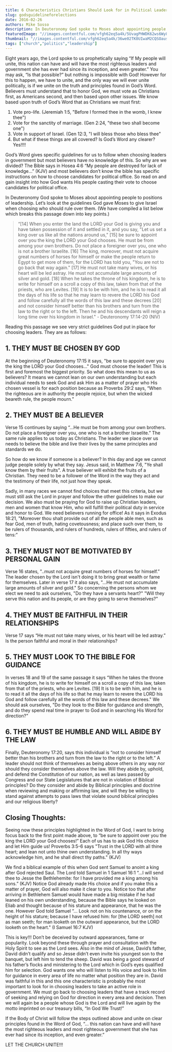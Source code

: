 ```yaml
---
title: 6 Characteristics Christians Should Look for in Political Leaders
slug: godsguidelineforelections
date: 2016-02-26
authors: Mike Sosso
description: In Deuteronomy God spoke to Moses about appointing people to positions of leadership. Let’s look at the guidelines God gave Moses to give Israel when choosing who should rule over them.
featuredImage: "//images.contentful.com/vfgh62eq5a4k/5UvagPHWDK62ws6Wy808ce/bf8e90962701acda5f785ee00663cefd/1456519101974"
thumbnail: "//images.contentful.com/vfgh62eq5a4k/36we02TK0UIwaM2CQSOaus/dc38d84ade009abd60c86d10ecaf5096/IMG_1417__edit___1_.jpg"
tags: ["church","politics","leadership"]
---
```

Eight years ago, the Lord spoke to us prophetically saying “If My people will unite, this nation can have and will have the most righteous leaders and government she has ever had since its inception, and even greater.” You may ask, “Is that possible?” but nothing is impossible with God! However for this to happen, we have to unite, and the only way we will ever unite politically, is if we unite on the truth and principles found in God’s Word.
Believers must understand that to honor God, we must vote as Christians first, as Americans second, and then based upon other issues. We know based upon truth of God’s Word that as Christians we must first:

1. Vote pro-life. (Jeremiah 1:5, "Before I formed thee in the womb, I knew thee")
2. Vote for the sanctity of marriage. (Gen 2:24, "these two shall become one")
3. Vote in support of Israel. (Gen 12:3, "I will bless those who bless thee"
4. But what if these things are all covered? Is God’s Word any clearer? Yes!!!!

God’s Word gives specific guidelines for us to follow when choosing leaders in government but most believers have no knowledge of this.  So why are we divided?  The Bible says in Hosea 4:6 “My people are destroyed for lack of knowledge…” (KJV) and most believers don’t know the bible has specific instructions on how to choose candidates for political office. So read on and gain insight into how God wants His people casting their vote to choose candidates for political office.

In Deuteronomy God spoke to Moses about appointing people to positions of leadership. Let’s look at the guidelines God gave Moses to give Israel when choosing who should rule over them. (We have compiled a list below which breaks this passage down into key points.)

> “[14] When you enter the land the LORD your God is giving you and have taken possession of it and settled in it, and you say, "Let us set a king over us like all the nations around us," [15] be sure to appoint over you the king the LORD your God chooses. He must be from among your own brothers. Do not place a foreigner over you, one who is not a brother Israelite. [16] The king, moreover, must not acquire great numbers of horses for himself or make the people return to Egypt to get more of them, for the LORD has told you, "You are not to go back that way again." [17] He must not take many wives, or his heart will be led astray. He must not accumulate large amounts of silver and gold. [18] When he takes the throne of his kingdom, he is to write for himself on a scroll a copy of this law, taken from that of the priests, who are Levites. [19] It is to be with him, and he is to read it all the days of his life so that he may learn to revere the LORD his God and follow carefully all the words of this law and these decrees [20] and not consider himself better than his brothers and turn from the law to the right or to the left. Then he and his descendants will reign a long time over his kingdom in Israel." - Deuteronomy 17:14-20 (NIV)

Reading this passage we see very strict guidelines God put in place for choosing leaders. They are as follows:

## 1. THEY MUST BE CHOSEN BY GOD
At the beginning of Deuteronomy 17:15 it says, "be sure to appoint over you the king the LORD your God chooses..." God must choose the leader! This is first and foremost the biggest priority. So what does this mean to us as believers? It means we cannot lean on our own understanding but each individual needs to seek God and ask Him as a matter of prayer who His chosen vessel is for each position because as Proverbs 29:2 says, “When the righteous are in authority the people rejoice, but when the wicked beareth rule, the people mourn.”

## 2. THEY MUST BE A BELIEVER
Verse 15 continues by saying “...He must be from among your own brothers. Do not place a foreigner over you, one who is not a brother Israelite.” The same rule applies to us today as Christians. The leader we place over us needs to believe the bible and live their lives by the same principles and standards we do.

So how do we know if someone is a believer? In this day and age we cannot judge people solely by what they say. Jesus said, in Matthew 7:6, "Ye shall know them by their fruits". A true believer will exhibit the fruits of a Christian. They need to be a follower of the Word in the way they act and the testimony of their life, not just how they speak.

Sadly, in many races we cannot find choices that meet this criteria, but we must still ask the Lord in prayer and follow the other guidelines to make our decision.  We also must be praying for God to raise up Christian leaders, men and women that know Him, who will fulfill their political duty in service and honor to God.  We need believers running for office!  As it says in Exodus 18:21, "Moreover thou shalt provide out of all the people able men, such as fear God, men of truth, hating covetousness; and place such over them, to be rulers of thousands, and rulers of hundreds, rulers of fifties, and rulers of tens:”

## 3. THEY MUST NOT BE MOTIVATED BY PERSONAL GAIN

Verse 16 states, "..must not acquire great numbers of horses for himself.” The leader chosen by the Lord isn't doing it to bring great wealth or fame for themselves. Later in verse 17 it also says, "...He must not accumulate large amounts of silver and gold." So concerning the persons whom we elect we need to ask ourselves, "Do they have a servants heart?" "Will they serve this nation and its people, or are they going to serve themselves?"

## 4. THEY MUST BE FAITHFUL IN THEIR RELATIONSHIPS

Verse 17 says “He must not take many wives, or his heart will be led astray.” Is the person faithful and moral in their relationships?

## 5. THEY MUST LOOK TO THE BIBLE FOR GUIDANCE

In verses 18 and 19 of the same passage it says “When he takes the throne of his kingdom, he is to write for himself on a scroll a copy of this law, taken from that of the priests, who are Levites. [19] It is to be with him, and he is to read it all the days of his life so that he may learn to revere the LORD his God and follow carefully all the words of this law and these decrees." We should ask ourselves, "Do they look to the Bible for guidance and strength, and do they spend real time in prayer to God and in searching His Word for direction?"

## 6. THEY MUST BE HUMBLE AND WILL ABIDE BY THE LAW
Finally, Deuteronomy 17:20, says this individual is “not to consider himself better than his brothers and turn from the law to the right or to the left.” A leader should not think of themselves as being above others in any way nor should they consider themselves above the law. Will they abide by, uphold, and defend the Constitution of our nation, as well as laws passed by Congress and our State Legislatures that are not in violation of Biblical principles?  Do they consider and abide by Biblical principles and doctrine when reviewing and making or affirming law, and will they be willing to stand against attempts to pass laws that violate sound biblical principles and our religious liberty?

## Closing Thoughts:
Seeing now these principles highlighted in the Word of God, I want to bring focus back to the first point made above, to “be sure to appoint over you the king the LORD your God chooses!”  Each of us has to ask God His choice and let Him guide us! Proverbs 3:5-6 says "Trust in the LORD with all thine heart; and lean not unto thine own understanding. In all thy ways acknowledge him, and he shall direct thy paths." (KJV)

We find a biblical example of this when God sent Samuel to anoint a king after God rejected Saul. The Lord told Samuel in 1 Samuel 16:1 “…I will send thee to Jesse the Bethlehemite: for I have provided me a king among his sons.” (KJV) Notice God already made His choice and if you make this a matter of prayer, God will also make it clear to you. Notice too that after arriving in Bethlehem Samuel would have made a big mistake if he had leaned on his own understanding, because the Bible says he looked on Eliab and thought because of his stature and appearance, that he was the one. However God told Samuel “… Look not on his countenance, or on the height of his stature; because I have refused him: for [the LORD seeth] not as man seeth; for man looketh on the outward appearance, but the LORD looketh on the heart." (I Samuel 16:7 KJV)

This is key!!! Don’t be deceived by outward appearances, fame or popularity. Look beyond these through prayer and consultation with the Holy Spirit to see as the Lord sees. Also in the mind of Jesse, David’s father, David didn’t qualify and so Jesse didn’t even invite his youngest son to the banquet, but left him to tend the sheep. David was being a good steward of his father’s flocks and ministering to the Lord which in God’s eyes qualified him for selection. God wants one who will listen to His voice and look to Him for guidance in every area of life no matter what position they are in. David was faithful in this and this one characteristic is probably the most important to look for in choosing leaders to take an active role in government.  We must go back to choosing leaders that have a track record of seeking and relying on God for direction in every area and decision. Then we will again be a people whose God is the Lord and will live again by the motto imprinted on our treasury bills, “In God We Trust!”

If the Body of Christ will follow the steps outlined above and unite on clear principles found in the Word of God, “… this nation can have and will have the most righteous leaders and most righteous government that she has ever had since its inception, and even greater.”  

LET THE CHURCH UNITE!!!


